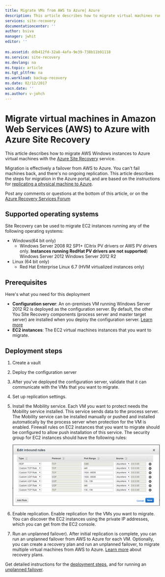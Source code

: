 ```yaml
---
title: Migrate VMs from AWS to Azure| Azure
description: This article describes how to migrate virtual machines running in Amazon Web Services (AWS) to Azure using Azure Site Recovery.
services: site-recovery
documentationcenter: ''
author: bsiva
manager: jwhit
editor: ''

ms.assetid: ddb412fd-32a8-4afa-9e39-738b11b91118
ms.service: site-recovery
ms.devlang: na
ms.topic: article
ms.tgt_pltfrm: na
ms.workload: backup-recovery
ms.date: 02/12/2017
wacn.date: ''
ms.author: v-johch
---
```


# Migrate virtual machines in Amazon Web Services (AWS) to Azure with Azure Site Recovery

This article describes how to migrate AWS Windows instances to Azure virtual machines with the [Azure Site Recovery](./site-recovery-overview.md) service.

Migration is effectively a failover from AWS to Azure. You can't fail machines back, and there's no ongoing replication. This article describes the steps for migration in the Azure portal, and are based on the instructions for [replicating a physical machine to Azure](./site-recovery-vmware-to-azure.md).

Post any comments or questions at the bottom of this article, or on the [Azure Recovery Services Forum](https://social.msdn.microsoft.com/Forums/zh-cn/home?forum=hypervrecovmgr)

## Supported operating systems

Site Recovery can be used to migrate EC2 instances running any of the following operating systems:

- Windows(64 bit only)
    - Windows Server 2008 R2 SP1+ (Citrix PV drivers or AWS PV drivers only. **Instances running RedHat PV drivers are not supported**)
    Windows Server 2012
    Windows Server 2012 R2
- Linux (64 bit only)
    - Red Hat Enterprise Linux 6.7 (HVM virtualized instances only)

## Prerequisites

Here's what you need for this deployment

* **Configuration server**: An on-premises VM running Windows Server 2012 R2 is deployed as the configuration server. By default, the other You Site Recovery components (process server and master target server) are installed when you deploy the configuration server. [Learn more](./site-recovery-components.md#replicate-vmware-vmsphysical-servers-to-azure)
* **EC2 instances**: The EC2 virtual machines instances that you want to migrate.

## Deployment steps

1. Create a vault
2. Deploy the configuration server
3. After you've deployed the configuration server, validate that it can communicate with the VMs that you want to migrate.
4. Set up replication settings.
5. Install the Mobility service. Each VM you want to protect needs the Mobility service installed. This service sends data to the process server. The Mobility service can be installed manually or pushed and installed automatically by the process server when protection for the VM is enabled. Firewall rules on EC2 instances that you want to migrate should be configured to allow push installation of this service. The security group for EC2 instances should have the following rules:

    ![firewall rules](./media/site-recovery-migrate-aws-to-azure/migrate-firewall.png)
6. Enable replication. Enable replication for the VMs you want to migrate. You can discover the EC2 instances using the private IP addresses, which you can get from the EC2 console.
7. Run an unplanned failover). After initial replication is complete, you can run an unplanned failover from AWS to Azure for each VM. Optionally, you can create a recovery plan and run an unplanned failover, to migrate multiple virtual machines from AWS to Azure. [Learn more](./site-recovery-create-recovery-plans.md) about recovery plans.

Get detailed instructions for the [deployment steps](./site-recovery-vmware-to-azure.md), and for running an [unplanned failover](./site-recovery-failover.md#run-an-unplanned-failover).